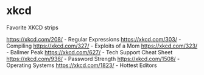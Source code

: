 # xkcd
Favorite XKCD strips


https://xkcd.com/208/ - Regular Expressions
https://xkcd.com/303/ - Compiling
https://xkcd.com/327/ - Exploits of a Mom
https://xkcd.com/323/ - Ballmer Peak
https://xkcd.com/627/ - Tech Support Cheat Sheet
https://xkcd.com/936/ - Password Strength
https://xkcd.com/1508/ - Operating Systems
https://xkcd.com/1823/ - Hottest Editors
